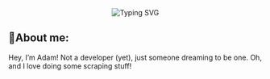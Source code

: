 <div align="center">
    <img
        src="https://readme-typing-svg.herokuapp.com?font=ShadowsIntoLightsize=50&duration=5500&color=f70787&background=FF673200&center=true&vCenter=true&lines=Hello,+I+am+Adam;Welcome+to+my+GitHub+😊"
            alt="Typing SVG"
        />
    </a>
</p>
</div>

## 🚀About me:
Hey, I’m Adam! Not a developer (yet), just someone dreaming to be one. Oh, and I love doing some scraping stuff!
